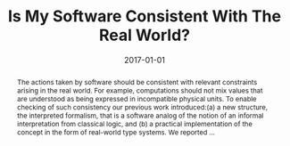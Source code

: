 ---
title: "Is My Software Consistent With The Real World?"
abstract: "The actions taken by software should be consistent with relevant constraints arising in the real world. For example, computations should not mix values that are understood as being expressed in incompatible physical units. To enable checking of such consistency our previous work introduced:(a) a new structure, the interpreted formalism, that is a software analog of the notion of an informal interpretation from classical logic, and (b) a practical implementation of the concept in the form of real-world type systems. We reported …"
date: 2017-01-01
venue: "18th IEEE International Symposium on High Assurance Systems Engineering, HASE 2017, Singapore, January 12-14, 2017"
paperurl: https://ieeexplore.ieee.org/abstract/document/7911862/
authors: "Jian Xiang, John C. Knight and Kevin J. Sullivan"
awards: ""
---